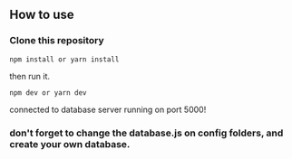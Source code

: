 ## How to use

### Clone this repository

    npm install or yarn install

then run it.

    npm dev or yarn dev

connected to database
server running on port 5000!

### don't forget to change the database.js on config folders, and create your own database.

